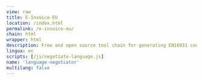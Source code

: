 ```yaml
---
view: raw
title: E-Invoice-EU
location: /index.html
permalink: /e-invoice-eu/
chain: html
wrapper: html
description: Free and open source tool chain for generating EN16931 conforming invoices (Factur-X/ZUGFeRD, UBL, CII, XRechnung) from popular spreadsheet formats or JSON.
lingua: en
scripts: [/js/negotiate-language.js]
name: 'language-negotiator'
multilang: false
---
```

<!--qgoda-no-xgettext-->
<script>
var lingua,
	default_lingua = '[% config.linguas.0 %]',
	supported = {};
[% FOREACH lingua IN config.linguas %]
	supported['[% lingua %]'] = true;
[% END %]

for (i = 0; navigator.languages != null && i < navigator.languages.length; ++i) {
	var lang = navigator.languages[i].substr(0, 2);
	if (supported[lang]) {
		lingua = lang;
	}
}

if (lingua == null) {
	lingua = navigator.language || navigator.userLanguage;
	if (lingua != null) {
		lingua = lingua.substr(0, 2);
	}
}

if (!supported[lingua])
	lingua = default_lingua;

document.location.href = `/e-invoice-eu/${lingua}/docs/`;
</script>
<!--/qgoda-no-xgettext-->
